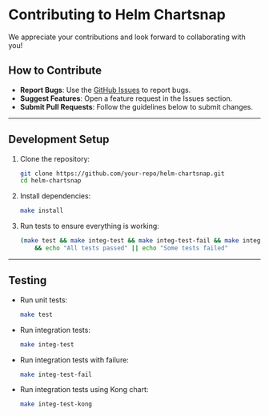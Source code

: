 # Contributing to Helm Chartsnap

We appreciate your contributions and look forward to collaborating with you!

## How to Contribute
- **Report Bugs**: Use the [GitHub Issues](https://github.com/your-repo/issues) to report bugs.
- **Suggest Features**: Open a feature request in the Issues section.
- **Submit Pull Requests**: Follow the guidelines below to submit changes.

---

## Development Setup
1.  Clone the repository:
    ```bash
    git clone https://github.com/your-repo/helm-chartsnap.git
    cd helm-chartsnap
    ```

2.  Install dependencies:
    ```bash
    make install
    ```

3.  Run tests to ensure everything is working:
    ```bash
    (make test && make integ-test && make integ-test-fail && make integ-test-kong) \
        && echo "All tests passed" || echo "Some tests failed"
    ```

---

## Testing
- Run unit tests:
  ```bash
  make test
  ```

- Run integration tests:
  ```bash
  make integ-test
  ```

- Run integration tests with failure:
  ```bash
  make integ-test-fail
  ```

- Run integration tests using Kong chart:
  ```bash
  make integ-test-kong
  ```
